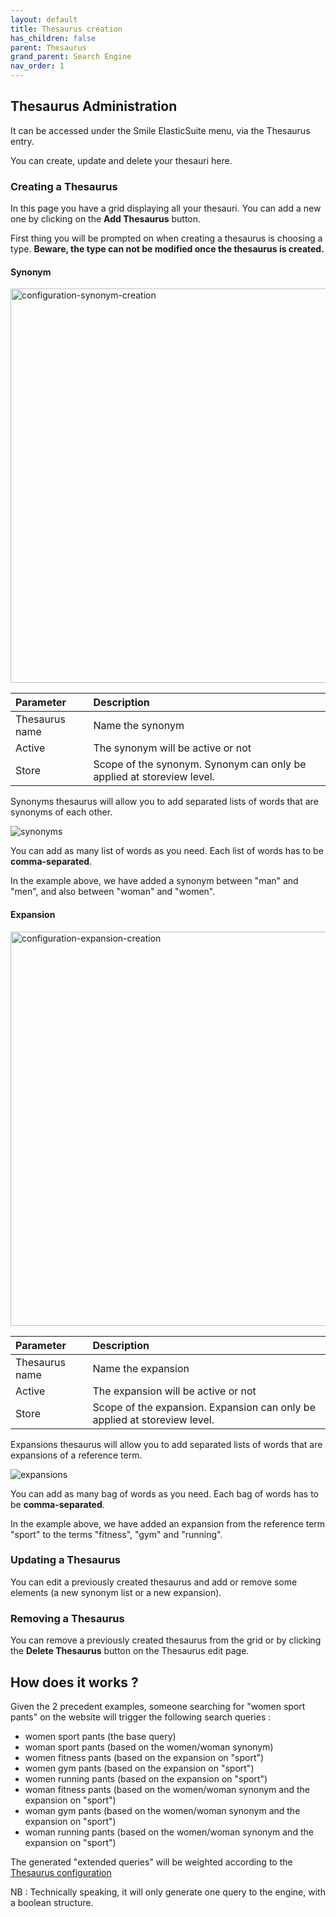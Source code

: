 ```yaml
---
layout: default
title: Thesaurus creation
has_children: false
parent: Thesaurus
grand_parent: Search Engine
nav_order: 1
---
```

## Thesaurus Administration

It can be accessed under the Smile ElasticSuite menu, via the Thesaurus entry.

You can create, update and delete your thesauri here.

### Creating a Thesaurus

In this page you have a grid displaying all your thesauri. You can add a new one by clicking on the **Add Thesaurus** button.

First thing you will be prompted on when creating a thesaurus is choosing a type. **Beware, the type can not be modified once the thesaurus is created.**

#### Synonym

<img width="631" alt="configuration-synonym-creation" src="https://user-images.githubusercontent.com/98949123/152959831-bd296d83-a678-404b-8acf-2591e2116432.PNG">

| Parameter    | Description |
|:-------------|:------|
|Thesaurus name|Name the synonym|
|Active|The synonym will be active or not|
|Store|Scope of the synonym. Synonym can only be applied at storeview level.|

Synonyms thesaurus will allow you to add separated lists of words that are synonyms of each other.

![synonyms](https://user-images.githubusercontent.com/98949123/152956847-2e2cb442-7d04-492e-8bb9-c682bae36189.png)

You can add as many list of words as you need. Each list of words has to be **comma-separated**.

In the example above, we have added a synonym between "man" and "men", and also between "woman" and "women".

#### Expansion

<img width="631" alt="configuration-expansion-creation" src="https://user-images.githubusercontent.com/98949123/152960658-111deebf-b7a7-436a-bdf2-d40ff56803f6.PNG">

| Parameter    | Description |
|:-------------|:------|
|Thesaurus name|Name the expansion|
|Active|The expansion will be active or not|
|Store|Scope of the expansion. Expansion can only be applied at storeview level.|

Expansions thesaurus will allow you to add separated lists of words that are expansions of a reference term.

![expansions](https://user-images.githubusercontent.com/98949123/152957001-80d9c359-5d24-4522-962b-da0a0ebe0f32.png)

You can add as many bag of words as you need. Each bag of words has to be **comma-separated**.

In the example above, we have added an expansion from the reference term "sport" to the terms "fitness", "gym" and "running".

### Updating a Thesaurus

You can edit a previously created thesaurus and add or remove some elements (a new synonym list or a new expansion).

### Removing a Thesaurus

You can remove a previously created thesaurus from the grid or by clicking the **Delete Thesaurus** button on the Thesaurus edit page.

## How does it works ?

Given the 2 precedent examples, someone searching for "women sport pants" on the website will trigger the following search queries :

* women sport pants (the base query)
* woman sport pants (based on the women/woman synonym)
* women fitness pants (based on the expansion on "sport")
* women gym pants (based on the expansion on "sport")
* women running pants (based on the expansion on "sport")
* woman fitness pants (based on the women/woman synonym and the expansion on "sport")
* woman gym pants (based on the women/woman synonym and the expansion on "sport")
* woman running pants (based on the women/woman synonym and the expansion on "sport")

The generated "extended queries" will be weighted according to the [Thesaurus configuration](https://elastic-suite.github.io/documentation/docs/Search%20Engine/Search%20Relevance/Thesaurus%20Configuration.html)

NB : Technically speaking, it will only generate one query to the engine, with a boolean structure.
